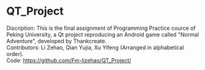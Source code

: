 # QT_Project
Discription:    This is the final assignment of Programming Practice cource of Peking University, a Qt project reproducing an Android game called "Normal Adventure", developed by Thankcreate.<br/>
Contributors:   Li Zehao, Qian Yujia, Xu Yifeng (Arranged in alphabetical order).<br/>
Code:           https://github.com/Fm-lizehao/QT_Project/ <br/>
